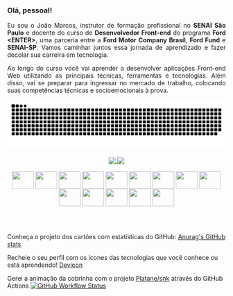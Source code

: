 ### Olá, pessoal!

<p align="justify">Eu sou o João Marcos, instrutor de formação profissional no <strong>SENAI São Paulo</strong> e docente do curso de <strong>Desenvolvedor Front-end</strong> do programa <strong>Ford &lt;ENTER&gt;</strong>, uma parceria entre a <strong>Ford Motor Company Brasil</strong>, <strong>Ford Fund</strong> e <strong>SENAI-SP</strong>. Vamos caminhar juntos essa jornada de aprendizado e fazer decolar sua carreira em tecnologia.</p>

<p align="justify">Ao longo do curso você vai aprender a desenvolver aplicações Front-end Web utilizando as principais técnicas, ferramentas e tecnologias. Além disso, vai se preparar para ingressar no mercado de trabalho, colocando suas competências técnicas e socioemocionais à prova.</p>

<div align="center">
<picture>
  <source media="(prefers-color-scheme: dark)" srcset="https://raw.githubusercontent.com/JoaoRoccella/JoaoRoccella/output/github-contribution-grid-snake-dark.svg">
  <source media="(prefers-color-scheme: light)" srcset="https://raw.githubusercontent.com/JoaoRoccella/JoaoRoccella/output/github-contribution-grid-snake.svg">
  <img alt="github-snake" src="https://raw.githubusercontent.com/JoaoRoccella/JoaoRoccella/output/github-contribution-grid-snake.svg">
</picture>
</div>

<br>

<div align="center">
  <a href="https://github.com/JoaoRoccella">
    <img align="center" height="180" src="https://github-readme-stats.vercel.app/api?username=JoaoRoccella&show_icons=true&theme=transparent">
    <img align="center" height="180" src="https://github-readme-stats.vercel.app/api/top-langs/?username=JoaoRoccella&layout=compact&theme=transparent">
  </a>
</div>

<br>

<div style="display: inline_block" align="center">
  <img align="center" height="40" width="50" src="https://cdn.jsdelivr.net/gh/devicons/devicon/icons/git/git-original.svg">
  <img align="center" height="40" width="50" src="https://cdn.jsdelivr.net/gh/devicons/devicon/icons/bash/bash-original.svg">
  <img align="center" height="40" width="50" src="https://cdn.jsdelivr.net/gh/devicons/devicon/icons/github/github-original.svg">
  <img align="center" height="40" width="50" src="https://cdn.jsdelivr.net/gh/devicons/devicon/icons/html5/html5-original.svg">
  <img align="center" height="40" width="50" src="https://cdn.jsdelivr.net/gh/devicons/devicon/icons/css3/css3-original.svg"> 
  <img align="center" height="40" width="50" src="https://cdn.jsdelivr.net/gh/devicons/devicon/icons/javascript/javascript-original.svg">
  <img align="center" height="40" width="50" src="https://cdn.jsdelivr.net/gh/devicons/devicon/icons/sass/sass-original.svg">
  <img align="center" height="40" width="50" src="https://cdn.jsdelivr.net/gh/devicons/devicon/icons/nodejs/nodejs-original.svg">
  <img align="center" height="40" width="50" src="https://cdn.jsdelivr.net/gh/devicons/devicon/icons/npm/npm-original-wordmark.svg">
  <img align="center" height="40" width="50" src="https://cdn.jsdelivr.net/gh/devicons/devicon/icons/vscode/vscode-original.svg">
  <img align="center" height="40" width="50" src="https://cdn.jsdelivr.net/gh/devicons/devicon/icons/figma/figma-original.svg">
  <img align="center" height="40" width="50" src="https://cdn.jsdelivr.net/gh/devicons/devicon/icons/googlecloud/googlecloud-original.svg">
  <img align="center" height="40" width="50" src="https://cdn.jsdelivr.net/gh/devicons/devicon/icons/ubuntu/ubuntu-plain.svg">
  <img align="center" height="40" width="50" src="https://cdn.jsdelivr.net/gh/devicons/devicon/icons/windows8/windows8-original.svg">
</div>

<br><br>

Conheça o projeto dos cartões com estatísticas do GitHub: [Anurag's GitHub stats](https://github.com/anuraghazra/github-readme-stats)
  
Recheie o seu perfil com os ícones das tecnologias que você conhece ou está aprendendo! [Devicon](https://devicon.dev/)
  
Gerei a animação da cobrinha com o projeto [Platane/snk](https://github.com/Platane/snk) através do GitHub Actions [![GitHub Workflow Status](https://img.shields.io/github/actions/workflow/status/joaoroccella/joaoroccella/cobrinha.yml?label=action&style=flat-square)](https://github.com/JoaoRoccella/JoaoRoccella/actions/workflows/cobrinha.yml)
